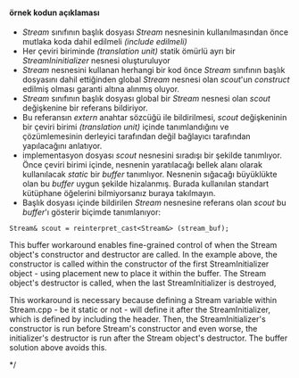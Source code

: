#### örnek kodun açıklaması

- _Stream_ sınıfının başlık dosyası _Stream_ nesnesinin kullanılmasından önce mutlaka koda dahil edilmeli _(include edilmeli)_
- Her çeviri biriminde _(translation unit)_ statik ömürlü ayrı bir _StreamIninitializer_ nesnesi oluşturuluyor
- _Stream_ nesnesini kullanan herhangi bir kod önce _Stream_ sınıfının  başlık dosyasını dahil ettiğinden global _Stream_ nesnesi olan _scout_'un _construct_ edilmiş olması garanti altına alınmış oluyor.
- _Stream_ sınıfının başlık dosyası global bir _Stream_ nesnesi olan _scout_ değişkenine bir referans bildiriyor.
- Bu referansın _extern_ anahtar sözcüğü ile bildirilmesi, _scout_ değişkeninin bir çeviri birimi _(translation unit)_ içinde tanımlandığını ve 
çözümlemesinin derleyici tarafından değil bağlayıcı tarafından yapılacağını anlatıyor.
- implementasyon dosyası _scout_ nesnesini sıradışı bir şekilde tanımlıyor.
Önce çeviri birimi içinde, nesnenin yaratılacağı bellek alanı olarak kullanılacak _static_ bir _buffer_ tanımlıyor.
Nesnenin sığacağı büyüklükte olan bu _buffer_ uygun şekilde hizalanmış.
Burada kullanılan standart kütüphane öğelerini bilmiyorsanız buraya takılmayın.
- Başlık dosyası içinde bildirilen _Stream_ nesnesine referans olan _scout_ bu _buffer_'ı gösterir biçimde tanımlanıyor:
```
Stream& scout = reinterpret_cast<Stream&> (stream_buf);
```

This buffer workaround enables fine-grained control of when the Stream object's constructor and destructor are called. 
In the example above, the constructor is called within the constructor of the first StreamInitializer object - 
using placement new to place it within the buffer. The Stream object's destructor is called, when the last StreamInitializer is destroyed,

This workaround is necessary because defining a Stream variable within Stream.cpp - be it static or not - will define it after the StreamInitializer, 
which is defined by including the header. 
Then, the StreamInitializer's constructor is run before Stream's constructor and even worse, 
the initializer's destructor is run after the Stream object's destructor. The buffer solution above avoids this.


*/
